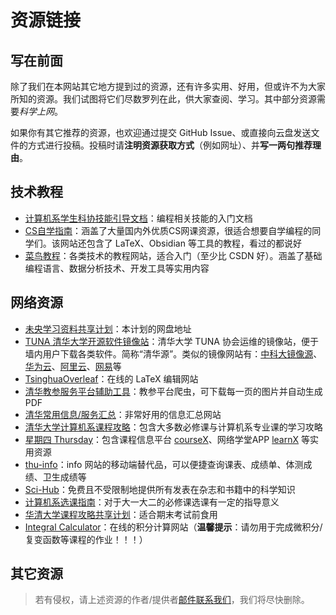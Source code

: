 # 资源链接

## 写在前面

除了我们在本网站其它地方提到过的资源，还有许多实用、好用，但或许不为大家所知的资源。我们试图将它们尽数罗列在此，供大家查阅、学习。其中部分资源需要*科学上网*。

如果你有其它推荐的资源，也欢迎通过提交 GitHub Issue、或直接向云盘发送文件的方式进行投稿。投稿时请**注明资源获取方式**（例如网址）、并**写一两句推荐理由**。

## 技术教程

- [计算机系学生科协技能引导文档](https://docs.net9.org/)：编程相关技能的入门文档
- [CS自学指南](https://csdiy.wiki/)：涵盖了大量国内外优质CS网课资源，很适合想要自学编程的同学们。该网站还包含了 LaTeX、Obsidian 等工具的教程，看过的都说好
- [菜鸟教程](https://www.runoob.com/)：各类技术的教程网站，适合入门（至少比 CSDN 好）。涵盖了基础编程语言、数据分析技术、开发工具等实用内容

## 网络资源

- [未央学习资料共享计划](https://cloud.tsinghua.edu.cn/d/56275401deeb4670a9d3/)：本计划的网盘地址
- [TUNA 清华大学开源软件镜像站](https://mirrors.tuna.tsinghua.edu.cn/)：清华大学 TUNA 协会运维的镜像站，便于墙内用户下载各类软件。简称“清华源”。类似的镜像网站有：[中科大镜像源](https://mirrors.ustc.edu.cn/)、[华为云](https://mirrors.huaweicloud.com/home)、[阿里云](https://developer.aliyun.com/mirror/)、[网易](https://mirrors.163.com/)等
- [TsinghuaOverleaf](https://overleaf.tsinghua.edu.cn/)：在线的 LaTeX 编辑网站
- [清华教参服务平台辅助工具](https://github.com/libthu/reserves-lib-tsinghua-downloader)：教参平台爬虫，可下载每一页的图片并自动生成 PDF
- [清华常用信息/服务汇总](https://thu.services/)：非常好用的信息汇总网站
- [清华大学计算机系课程攻略](https://github.com/PKUanonym/REKCARC-TSC-UHT)：包含大多数必修课与计算机系专业课的学习攻略
- [星期四 Thursday](https://tsinghua.app/)：包含课程信息平台 [courseX](https://tsinghua.app/courses)、网络学堂APP [learnX](https://tsinghua.app/learn) 等实用资源
- [thu-info](https://github.com/thu-info-community/thu-info-app)：info 网站的移动端替代品，可以便捷查询课表、成绩单、体测成绩、卫生成绩等
- [Sci-Hub](https://sci-hub.se/)：免费且不受限制地提供所有发表在杂志和书籍中的科学知识
- [计算机系选课指南](https://docs.qq.com/doc/DQ3JpWnBkSGNTZnVC)：对于大一大二的必修课选课有一定的指导意义
- [华清大学课程攻略共享计划](https://in.closed.social:9443/pastExam/)：适合期末考试前食用
- [Integral Calculator](https://www.integral-calculator.com/)：在线的积分计算网站（**温馨提示**：请勿用于完成微积分/复变函数等课程的作业！！！）

## 其它资源

> 若有侵权，请上述资源的作者/提供者[邮件联系我们](mailto:shenzhiy21@mails.tsinghua.edu.cn)，我们将尽快删除。
